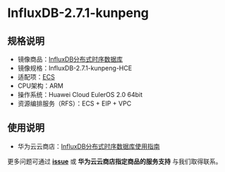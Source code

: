 # InfluxDB-2.7.1-kunpeng

## 规格说明

- 镜像商品：[InfluxDB分布式时序数据库](https://marketplace.huaweicloud.com/hidden/contents/a9cfecb8-a2db-45d3-b41a-f405ad18b065#productid=OFFI1151328119301599232)
- 镜像规格：InfluxDB-2.7.1-kunpeng-HCE
- 适配项：[ECS](https://support.huaweicloud.com/ecs/index.html)
- CPU架构：ARM
- 操作系统：Huawei Cloud EulerOS 2.0 64bit
- 资源编排服务（RFS）：ECS + EIP + VPC

## 使用说明

- 华为云云商店：[InfluxDB分布式时序数据库使用指南](./docs/usage.md)

更多问题可通过 [**issue**](https://github.com/HuaweiCloudDeveloper/hadoop-image/issues) 或 **华为云云商店指定商品的服务支持** 与我们取得联系。
